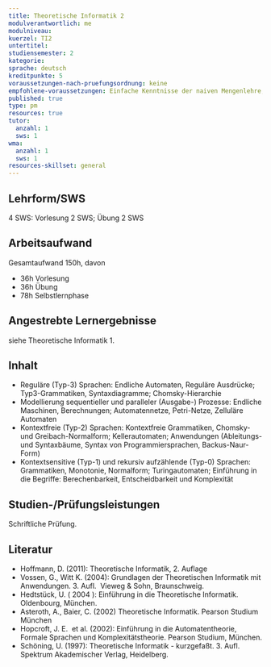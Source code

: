 ```yaml
---
title: Theoretische Informatik 2
modulverantwortlich: me
modulniveau:
kuerzel: TI2
untertitel:
studiensemester: 2
kategorie:
sprache: deutsch
kreditpunkte: 5
voraussetzungen-nach-pruefungsordnung: keine
empfohlene-voraussetzungen: Einfache Kenntnisse der naiven Mengenlehre, wie sie in der Schule vermittelt und bei der mathematischen Begriffsbildung verwendet werden.
published: true
type: pm
resources: true
tutor:
  anzahl: 1
  sws: 1
wma:
  anzahl: 1
  sws: 1
resources-skillset: general  
---
```


## Lehrform/SWS
4 SWS: Vorlesung 2 SWS; Übung 2 SWS

## Arbeitsaufwand
Gesamtaufwand 150h, davon
- 36h Vorlesung
- 36h Übung
- 78h Selbstlernphase

## Angestrebte Lernergebnisse
siehe Theoretische Informatik 1.

## Inhalt
- Reguläre (Typ-3) Sprachen: Endliche Automaten, Reguläre Ausdrücke; Typ3-Grammatiken, Syntaxdiagramme; Chomsky-Hierarchie
- Modellierung sequentieller und paralleler (Ausgabe-) Prozesse: Endliche Maschinen, Berechnungen; Automatennetze, Petri-Netze, Zelluläre Automaten
- Kontextfreie (Typ-2) Sprachen: Kontextfreie Grammatiken, Chomsky- und Greibach-Normalform; Kellerautomaten; Anwendungen (Ableitungs- und Syntaxbäume, Syntax von Programmiersprachen, Backus-Naur-Form)
- Kontextsensitive (Typ-1) und rekursiv aufzählende (Typ-0) Sprachen: Grammatiken, Monotonie, Normalform; Turingautomaten; Einführung in die Begriffe: Berechenbarkeit, Entscheidbarkeit und Komplexität


## Studien-/Prüfungsleistungen
Schriftliche Prüfung.

## Literatur
- Hoffmann, D. (2011): Theoretische Informatik, 2. Auflage
- Vossen, G., Witt K. (2004): Grundlagen der Theoretischen Informatik mit Anwendungen. 3. Aufl.  Vieweg & Sohn, Braunschweig.
- Hedtstück, U. ( 2004 ): Einführung in die Theoretische Informatik. Oldenbourg, München.
- Asteroth, A., Baier, C. (2002) Theoretische Informatik. Pearson Studium München
- Hopcroft, J. E.  et al. (2002): Einführung in die Automatentheorie, Formale Sprachen und Komplexitätstheorie. Pearson Studium, München.
- Schöning, U. (1997): Theoretische Informatik - kurzgefaßt. 3. Aufl. Spektrum Akademischer Verlag, Heidelberg.
